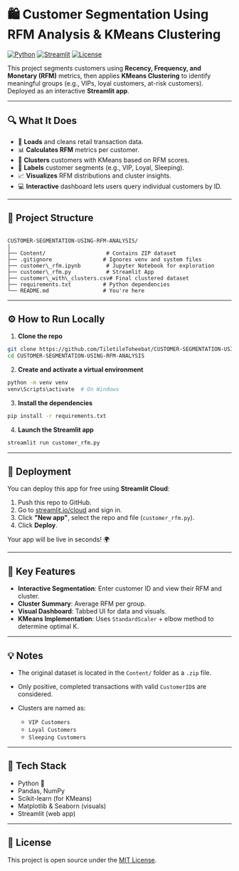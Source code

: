 # 🛍️ Customer Segmentation Using RFM Analysis & KMeans Clustering

[![Python](https://img.shields.io/badge/Python-3.8+-blue.svg)](https://www.python.org/)
[![Streamlit](https://img.shields.io/badge/Built%20with-Streamlit-orange)](https://streamlit.io/)
[![License](https://img.shields.io/badge/License-MIT-green)](LICENSE)

This project segments customers using **Recency, Frequency, and Monetary (RFM)** metrics, then applies **KMeans Clustering** to identify meaningful groups (e.g., VIPs, loyal customers, at-risk customers). Deployed as an interactive **Streamlit app**.

---

## 🔍 What It Does

- 🔄 **Loads** and cleans retail transaction data.
- 📊 **Calculates RFM** metrics per customer.
- 🔢 **Clusters** customers with KMeans based on RFM scores.
- 🧠 **Labels** customer segments (e.g., VIP, Loyal, Sleeping).
- 📈 **Visualizes** RFM distributions and cluster insights.
- 💻 **Interactive** dashboard lets users query individual customers by ID.

---

## 📂 Project Structure

```

CUSTOMER-SEGMENTATION-USING-RFM-ANALYSIS/
│
├── Content/                   # Contains ZIP dataset
├── .gitignore                # Ignores venv and system files
├── customer\_rfm.ipynb        # Jupyter Notebook for exploration
├── customer\_rfm.py           # Streamlit App
├── customer\_with\_clusters.csv# Final clustered dataset
├── requirements.txt          # Python dependencies
└── README.md                 # You're here

````

---

## ⚙️ How to Run Locally

1. **Clone the repo**

```bash
git clone https://github.com/TiletileToheebat/CUSTOMER-SEGMENTATION-USING-RFM-ANALYSIS.git
cd CUSTOMER-SEGMENTATION-USING-RFM-ANALYSIS
````

2. **Create and activate a virtual environment**

```bash
python -m venv venv
venv\Scripts\activate  # On Windows
```

3. **Install the dependencies**

```bash
pip install -r requirements.txt
```

4. **Launch the Streamlit app**

```bash
streamlit run customer_rfm.py
```

---

## 🚀 Deployment

You can deploy this app for free using **Streamlit Cloud**:

1. Push this repo to GitHub.
2. Go to [streamlit.io/cloud](https://streamlit.io/cloud) and sign in.
3. Click **"New app"**, select the repo and file (`customer_rfm.py`).
4. Click **Deploy**.

Your app will be live in seconds! 🌍

---

## 📌 Key Features

* **Interactive Segmentation**: Enter customer ID and view their RFM and cluster.
* **Cluster Summary**: Average RFM per group.
* **Visual Dashboard**: Tabbed UI for data and visuals.
* **KMeans Implementation**: Uses `StandardScaler` + elbow method to determine optimal K.

---

## 💡 Notes

* The original dataset is located in the `Content/` folder as a `.zip` file.
* Only positive, completed transactions with valid `CustomerID`s are considered.
* Clusters are named as:

  * `VIP Customers`
  * `Loyal Customers`
  * `Sleeping Customers`

---

## 🧠 Tech Stack

* Python 🐍
* Pandas, NumPy
* Scikit-learn (for KMeans)
* Matplotlib & Seaborn (visuals)
* Streamlit (web app)

---

## 📝 License

This project is open source under the [MIT License](LICENSE).

```
